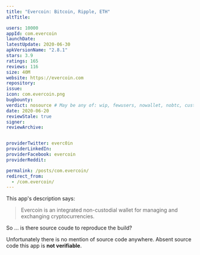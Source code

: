 ```yaml
---
title: "Evercoin: Bitcoin, Ripple, ETH"
altTitle: 

users: 10000
appId: com.evercoin
launchDate: 
latestUpdate: 2020-06-30
apkVersionName: "2.8.1"
stars: 3.9
ratings: 165
reviews: 116
size: 40M
website: https://evercoin.com
repository: 
issue: 
icon: com.evercoin.png
bugbounty: 
verdict: nosource # May be any of: wip, fewusers, nowallet, nobtc, custodial, nosource, nonverifiable, reproducible, bounty, defunct
date: 2020-06-20
reviewStale: true
signer: 
reviewArchive:


providerTwitter: everc0in
providerLinkedIn: 
providerFacebook: evercoin
providerReddit: 

permalink: /posts/com.evercoin/
redirect_from:
  - /com.evercoin/
---
```



This app's description says:

> Evercoin is an integrated non-custodial wallet for managing and exchanging
  cryptocurrencies.

So ... is there source coude to reproduce the build?

Unfortunately there is no mention of source code anywhere. Absent source code
this app is **not verifiable**.

